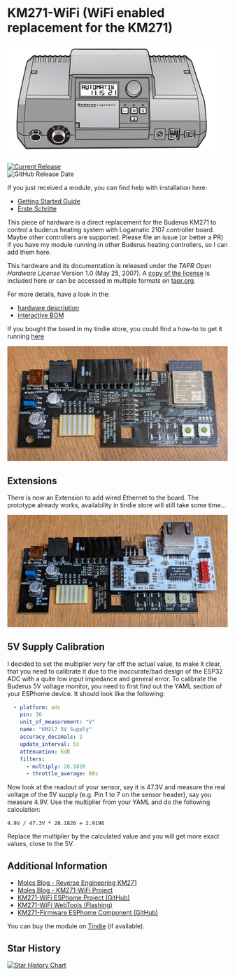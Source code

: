 # KM271-WiFi (WiFi enabled replacement for the KM271)

![Buderus Logamatic 2107 M grey](IMG/Logamatic_2107M_grey.PNG)

[![Current Release](https://img.shields.io/github/release/the78mole/km271-wifi.svg)](https://github.com/the78mole/km271-wifi/releases/latest)    
![GitHub Release Date](https://img.shields.io/github/release-date/the78mole/km271-wifi)    

If you just received a module, you can find help with installation here:

  - [Getting Started Guide](DOC/Getting_Started.md)
  - [Erste Schritte](DOC/Erste_Schritte.md)

This piece of hardware is a direct replacement for the Buderus KM271 to control a buderus heating system with Logamatic 2107 controller board. Maybe other controllers are supported. Please file an issue (or better a PR) if you have my module running in other Buderus heating controllers, so I can add them here.

This hardware and its documentation is released under the *TAPR Open Hardware License* Version 1.0 (May 25, 2007). 
A [copy of the license](LICENSE.txt) is included here or can be accessed in multiple formats on [tapr.org](https://tapr.org/the-tapr-open-hardware-license/). 

For more details, have a look in the:

  * [hardware description](DOC/Hardware%20Description.md)
  * [interactive BOM](https://htmlpreview.github.io/?https://github.com/the78mole/km271-wifi/blob/main/KM217-WiFi/bom/ibom_0.1.0.html)

If you bought the board in my tindie store, you could find a how-to to get it running [here](https://the78mole.de/projects/km271-wifi-howto/)


![KM271-WiFi_0.1.0](IMG/KM271-WiFi-0.1.0.jpg)

## Extensions

There is now an Extension to add wired Ethernet to the board. The prototype already works, availability in tindie store will still take some time...

![KM271-WiFi_0.1.0_ETH-Ext](IMG/KM271-WiFi-0.1.0-ETH-Ext.jpg)

## 5V Supply Calibration

I decided to set the multiplier very far off the actual value, to make it clear, that you need to calibrate it due to the inaccurate/bad design of the ESP32 ADC with a quite low input impedance and general error.
To calibrate the Buderus 5V voltage monitor, you need to first find out the YAML section of your ESPhome device. It should look like the following:

```yaml
  - platform: adc
    pin: 36
    unit_of_measurement: "V"
    name: "KM217 5V Supply"
    accuracy_decimals: 2
    update_interval: 5s
    attenuation: 6dB
    filters:
      - multiply: 28.1826
      - throttle_average: 60s
```

Now look at the readout of your sensor, say it is 47.3V and measure the real voltage of the 5V supply (e.g. Pin 1 to 7 on the sensor header), say you measure 4.9V. Use the multiplier from your YAML and do the following calculation:

    4.9V / 47.3V * 28.1826 = 2.9196

Replace the multiplier by the calculated value and you will get more exact values, close to the 5V.


## Additional Information

  - [Moles Blog - Reverse Engineering KM271](https://the78mole.de/reverse-engineering-the-buderus-km217/)
  - [Moles Blog - KM271-WiFi Project](https://the78mole.de/projects/km271-wifi-howto/)
  - [KM271-WiFi ESPhome Project (GitHub)](https://github.com/the78mole/ESPhome-KM271-WiFi)
  - [KM271-WiFi WebTools (Flashing)](https://the78mole.github.io/ESPhome-KM271-WiFi/)
  - [KM271-Firmware ESPhome Component (GitHub)](https://github.com/the78mole/esphome_components)

You can buy the module on [Tindie](https://www.tindie.com/products/the78mole/buderus-km217-wifi-replacement/) (if available).

## Star History

[![Star History Chart](https://api.star-history.com/svg?repos=the78mole/km271-wifi&type=Date)](https://www.star-history.com/#the78mole/km271-wifi&Date)
